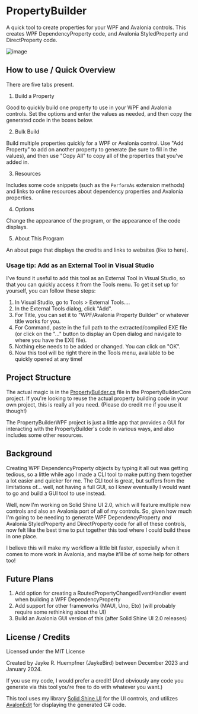 # PropertyBuilder

A quick tool to create properties for your WPF and Avalonia controls. This creates WPF DependencyProperty code, and Avalonia StyledProperty and DirectProperty code.

![image](https://github.com/JaykeBird/PropertyBuilder/assets/1905005/a3c3e511-5183-4126-a44c-69bc3fb238c4)

## How to use / Quick Overview

There are five tabs present.

1. Build a Property

Good to quickly build one property to use in your WPF and Avalonia controls. Set the options and enter the values as needed, and then copy the generated code in the boxes below.

2. Bulk Build

Build multiple properties quickly for a WPF or Avalonia control. Use "Add Property" to add on another property to generate (be sure to fill in the values), and then use "Copy All" to copy all of the properties that you've added in.

3. Resources

Includes some code snippets (such as the `PerformAs` extension methods) and links to online resources about dependency properties and Avalonia properties.

4. Options

Change the appearance of the program, or the appearance of the code displays.

5. About This Program

An about page that displays the credits and links to websites (like to here).

### Usage tip: Add as an External Tool in Visual Studio

I've found it useful to add this tool as an External Tool in Visual Studio, so that you can quickly access it from the Tools menu. To get it set up for yourself, you can follow these steps:

1. In Visual Studio, go to Tools > External Tools....
2. In the External Tools dialog, click "Add".
3. For Title, you can set it to "WPF/Avalonia Property Builder" or whatever title works for you.
4. For Command, paste in the full path to the extracted/compiled EXE file (or click on the "..." button to display an Open dialog and navigate to where you have the EXE file).
5. Nothing else needs to be added or changed. You can click on "OK".
6. Now this tool will be right there in the Tools menu, available to be quickly opened at any time!

## Project Structure

The actual magic is in the [PropertyBuilder.cs](https://github.com/JaykeBird/PropertyBuilder/blob/master/PropertyBuilderCore/PropertyBuilder.cs) file in the PropertyBuilderCore project. If you're looking to reuse the actual property building code in your own project, this is really all you need. (Please do credit me if you use it though!)

The PropertyBuilderWPF project is just a little app that provides a GUI for interacting with the PropertyBuilder's code in various ways, and also includes some other resources.

## Background

Creating WPF DependencyProperty objects by typing it all out was getting tedious, so a little while ago I made a CLI tool to make putting them together a lot easier and quicker for me. The CLI tool is great, but suffers from the limitations of... well, not having a full GUI, so I knew eventually I would want to go and build a GUI tool to use instead.

Well, now I'm working on Solid Shine UI 2.0, which will feature multiple new controls and also an Avalonia port of all of my controls. So, given how much I'm going to be needing to generate WPF DependencyProperty *and* Avalonia StyledProperty and DirectProperty code for all of these controls, now felt like the best time to put together this tool where I could build these in one place.

I believe this will make my workflow a little bit faster, especially when it comes to more work in Avalonia, and maybe it'll be of some help for others too!

## Future Plans

1. Add option for creating a RoutedPropertyChangedEventHandler event when building a WPF DependencyProperty
2. Add support for other frameworks (MAUI, Uno, Eto) (will probably require some rethinking about the UI)
3. Build an Avalonia GUI version of this (after Solid Shine UI 2.0 releases)

## License / Credits

Licensed under the MIT License

Created by Jayke R. Huempfner (JaykeBird) between December 2023 and January 2024.

If you use my code, I would prefer a credit! (And obviously any code you generate via this tool you're free to do with whatever you want.)

This tool uses my library [Solid Shine UI](https://github.com/JaykeBird/ssui) for the UI controls, and utilizes [AvalonEdit](https://github.com/icsharpcode/AvalonEdit) for displaying the generated C# code.
